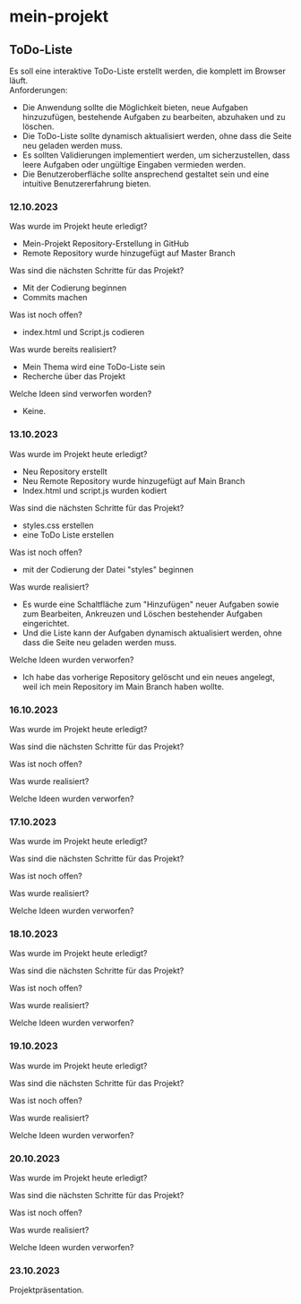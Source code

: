 # mein-projekt
## ToDo-Liste 
Es soll eine interaktive ToDo-Liste erstellt werden, die komplett im Browser läuft.  
Anforderungen: 
- Die Anwendung sollte die Möglichkeit bieten, neue Aufgaben hinzuzufügen,  bestehende Aufgaben zu bearbeiten, abzuhaken und zu löschen.  
- Die ToDo-Liste sollte dynamisch aktualisiert werden, ohne dass die Seite neu geladen  werden muss. 
- Es sollten Validierungen implementiert werden, um sicherzustellen, dass leere  Aufgaben oder ungültige Eingaben vermieden werden. 
- Die Benutzeroberfläche sollte ansprechend gestaltet sein und eine intuitive  Benutzererfahrung bieten. 

### 12.10.2023
Was wurde im Projekt heute erledigt?
- Mein-Projekt Repository-Erstellung in GitHub
- Remote Repository wurde hinzugefügt auf Master Branch

Was sind die nächsten Schritte für das Projekt? 
- Mit der Codierung beginnen
- Commits machen

Was ist noch offen? 
- index.html und Script.js codieren 

Was wurde bereits realisiert? 
- Mein Thema wird eine ToDo-Liste sein
- Recherche über das Projekt

Welche Ideen sind verworfen worden? 
- Keine.

### 13.10.2023
Was wurde im Projekt heute erledigt? 
- Neu Repository erstellt
- Neu Remote Repository wurde hinzugefügt auf Main Branch
- Index.html und script.js wurden kodiert
  
Was sind die nächsten Schritte für das Projekt? 
- styles.css erstellen
- eine ToDo Liste erstellen
  
Was ist noch offen?
- mit der Codierung der Datei "styles" beginnen

Was wurde realisiert? 
- Es wurde eine Schaltfläche zum "Hinzufügen" neuer Aufgaben sowie zum Bearbeiten, Ankreuzen und Löschen bestehender Aufgaben eingerichtet.  
- Und die Liste kann der Aufgaben dynamisch aktualisiert werden, ohne dass die Seite neu geladen werden muss. 

Welche Ideen wurden verworfen?
- Ich habe das vorherige Repository gelöscht und ein neues angelegt, weil ich mein Repository im Main Branch haben wollte.

### 16.10.2023
Was wurde im Projekt heute erledigt?  

Was sind die nächsten Schritte für das Projekt? 

Was ist noch offen? 

Was wurde realisiert? 

Welche Ideen wurden verworfen?

### 17.10.2023
Was wurde im Projekt heute erledigt?  

Was sind die nächsten Schritte für das Projekt? 

Was ist noch offen? 

Was wurde realisiert? 

Welche Ideen wurden verworfen?

### 18.10.2023
Was wurde im Projekt heute erledigt?  

Was sind die nächsten Schritte für das Projekt? 

Was ist noch offen? 

Was wurde realisiert? 

Welche Ideen wurden verworfen?

### 19.10.2023
Was wurde im Projekt heute erledigt?  

Was sind die nächsten Schritte für das Projekt? 

Was ist noch offen? 

Was wurde realisiert? 

Welche Ideen wurden verworfen?

### 20.10.2023
Was wurde im Projekt heute erledigt?  

Was sind die nächsten Schritte für das Projekt? 

Was ist noch offen? 

Was wurde realisiert? 

Welche Ideen wurden verworfen?

### 23.10.2023
Projektpräsentation.
